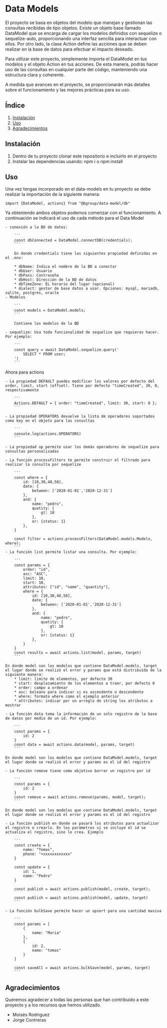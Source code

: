 # Data Models

El proyecto se basa en objetos del modelo que manejan y gestionan las consultas recibidas de tipo objetos. Existe un
objeto base llamado DataModel que se encarga de cargar los modelos definidos con sequelize o sequelize-auto,
proporcionando una interfaz sencilla para interactuar con ellos. Por otro lado, la clase Action define las acciones que
se deben realizar en la base de datos para efectuar el impacto deseado.

Para utilizar este proyecto, simplemente importa el DataModel en tus modelos y el objeto Action en tus acciones. De esta
manera, podrás hacer uso de las consultas en cualquier parte del código, manteniendo una estructura clara y coherente.

A medida que avances en el proyecto, se proporcionarán más detalles sobre el funcionamiento y las mejores prácticas para
su uso.

## Índice

1. [Instalación](#instalación)
2. [Uso](#uso)
3. [Agradecimientos](#agradecimientos)

## Instalación

1. Dentro de tu proyecto clonar este repositorio e incluirlo en el proyecto
2. Instalar las dependencias usando: npm i o npm install

## Uso

Una vez tengas incorporado en el data-models en tu proyecto se debe realizar la importación de la siguiente manera:

    import {DataModel, actions} from "@bgroup/data-model/db"

Ya obteniendo ambos objetos podemos comenzar con el funcionamiento. A continuación se indicará el uso de cada método
para el Data Model

    - conexión a la BD de datos:

        ```
        const dbConnected = DataModel.connectDB(credentials);
        ```

        En donde credentials tiene las siguientes propiedad definidas en el .env:

        * dbName: Indica el nombre de la BD a conectar
        * dbUser: Usuario
        * dbPass: Contraseña
        * dbHost: Dirección de la BD de datos
        * dbTimeZone: EL horario del lugar (opcional)
        * dialect: gestor de base datos a usar. Opciones: mysql, mariadb, sqlite, postgres, oracle
    - Modelos

        ```
        const models = DataModel.models;
        ```

        Contiene los modelos de la BD

    - sequelize: Usa toda funcionalidad de sequelize que requieras hacer. Por ejemplo:

        ```
        const query = await DataModel.sequelize.query('
            SELECT * FROM user;
        ')
        ```

Ahora para actions

    - La propiedad DEFAULT puedes modificar los valores por defecto del order, limit, start (offset). Tiene por defecto "timeCreated", 30, 0, respectivamente

        ```
        Actions.DEFAULT = { order: "timeCreated", limit: 30, start: 0 };
        ```

    - La propiedad OPERATORS devuelve la lista de operadores soportados como key en el objeto para las consultas

        ```
        console.log(actions.OPERATORS)
        ```

    - La propiedad op permite usar los demás operadores de sequelize para consultas personalizadas

    - La función processFilters te permite construir el filtrado para realizar la consulta por sequelize

        ```
        const where = {
            id: [10,30,40,50],
            date: {
                between: ['2020-01-01','2020-12-31']
            },
            and: {
                name: "pedro",
                quatity: {
                    gt: 10
                },
                or: {status: 1}
            },
        }

        const filter = actions.processFilters(DataModel.models.Modelo, where);
        ```
    - La función list permite listar una consulta. Por ejemplo:

        ```
        const params = {
            order: "id",
            asc: "ASC",
            limit: 10,
            start: 10,
            attributes: ["id", "name", "quantity"],
            where = {
                id: [10,30,40,50],
                date: {
                    between: ['2020-01-01','2020-12-31']
                },
                and: {
                    name: "pedro",
                    quatity: {
                        gt: 10
                    },
                    or: {status: 1}
                },
            }
        }
        const results = await actions.list(model, params, target)
        ```

    En donde model son los modelos que contiene DataModel.models, target el lugar donde se realizó el error y params que está distribuído de la siguiente manera:
        * limit: limite de elementos, por defecto 30
        * start: desplazamiento de los elementos a traer, por defecto 0
        * order: campo a ordenar
        * asc: boleano para indicar si es ascendente o descendente
        * where: formato where como el ejemplo anterior
        * attributes: indicar por un arreglo de string los atributos a mostrar

    - La función data toma la información de un solo registro de la base de datos por medio de un id. Por ejemplo:

        ```
        const params = {
            id: 2
        }
        const data = await actions.data(model, params, target)
        ```

    En donde model son los modelos que contiene DataModel.models, target el lugar donde se realizó el error y params es el id del registro

    - La función remove tiene como objetivo borrar un registro por id

        ```
        const params = {
            id: 2
        }
        const remove = await actions.remove(params, model, target);
        ```

    En donde model son los modelos que contiene DataModel.models, target el lugar donde se realizó el error y params es el id del registro

    - La función publish en donde se pasará los atributos para actualizar el registro o crearlo. En los parámetros si se incluye el id se actualiza el registro, sino lo crea. Ejemplo

        ```
        const create = {
            name: "Tomas",
            phone: "+xxxxxxxxxxxx"
        }

        const update = {
            id: 1,
            name: "Pedro"
        }

        const publish = await actions.publish(model, create, target);

        const publish = await actions.publish(model, update, target)
        ```

    - La función bulkSave permite hacer un upsert para una cantidad masiva

        ```
        const params = [
            {
                name: "Maria"
            },
            {
                id: 2,
                name: "tomas"
            }
        ]

        const saveAll = await actions.bulkSave(model, params, target)
        ```

## Agradecimientos

Queremos agradecer a todas las personas que han contribuido a este proyecto y a los recursos que hemos utilizado.

-   Moisés Rodriguez
-   Jorge Contreras
